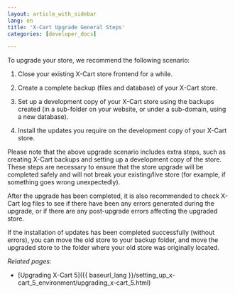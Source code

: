 ```yaml
---
layout: article_with_sidebar
lang: en
title: 'X-Cart Upgrade General Steps'
categories: [developer_docs]

---
```




To upgrade your store, we recommend the following scenario:

1.  Close your existing X-Cart store frontend for a while.
2.  Create a complete backup (files and database) of your X-Cart store.
3.  Set up a development copy of your X-Cart store using the backups created (in a sub-folder on your website, or under a sub-domain, using a new database).

4.  Install the updates you require on the development copy of your X-Cart store.

Please note that the above upgrade scenario includes extra steps, such as creating X-Cart backups and setting up a development copy of the store. These steps are necessary to ensure that the store upgrade will be completed safely and will not break your existing/live store (for example, if something goes wrong unexpectedly).

After the upgrade has been completed, it is also recommended to check X-Cart log files to see if there have been any errors generated during the upgrade, or if there are any post-upgrade errors affecting the upgraded store.

If the installation of updates has been completed successfully (without errors), you can move the old store to your backup folder, and move the upgraded store to the folder where your old store was originally located.

_Related pages:_

*   [Upgrading X-Cart 5]({{ baseurl_lang }}/setting_up_x-cart_5_environment/upgrading_x-cart_5.html)